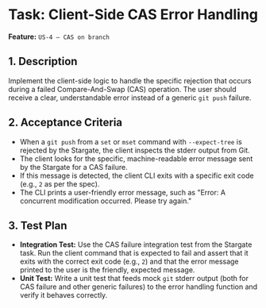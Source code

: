 # Task: Client-Side CAS Error Handling

**Feature:** `US-4 — CAS on branch`

## 1. Description

Implement the client-side logic to handle the specific rejection that occurs during a failed Compare-And-Swap (CAS) operation. The user should receive a clear, understandable error instead of a generic `git push` failure.

## 2. Acceptance Criteria

- When a `git push` from a `set` or `mset` command with `--expect-tree` is rejected by the Stargate, the client inspects the stderr output from Git.
- The client looks for the specific, machine-readable error message sent by the Stargate for a CAS failure.
- If this message is detected, the client CLI exits with a specific exit code (e.g., `2` as per the spec).
- The CLI prints a user-friendly error message, such as "Error: A concurrent modification occurred. Please try again."

## 3. Test Plan

- **Integration Test:** Use the CAS failure integration test from the Stargate task. Run the client command that is expected to fail and assert that it exits with the correct exit code (e.g., `2`) and that the error message printed to the user is the friendly, expected message.
- **Unit Test:** Write a unit test that feeds mock `git` stderr output (both for CAS failure and other generic failures) to the error handling function and verify it behaves correctly.
